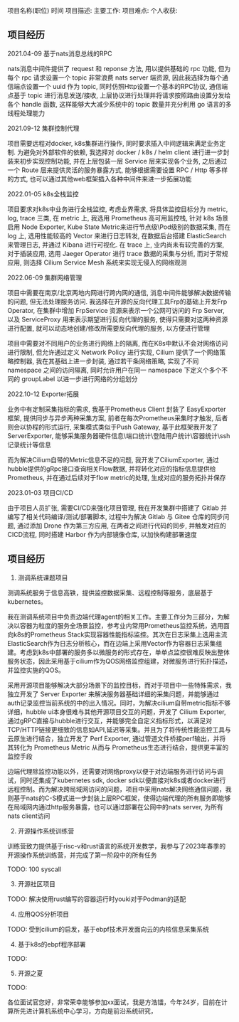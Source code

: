项目名称(职位) 时间
项目描述:
主要工作:
项目难点:
个人收获:


## 项目经历


2021.04-09      基于nats消息总线的RPC

nats消息中间件提供了 request 和 reponse 方法, 用以提供基础的 rpc 功能, 但为每个 rpc 请求设置一个 topic 非常浪费 nats server 端资源, 因此我选择为每个通信端点设置一个 uuid 作为 topic, 同时仿照Http设置一个基本的RPC协议, 通信端点基于 topic 进行消息发送/接收, 上层协议进行处理并将请求按照路由设置分发给各个 handle 函数, 这样能够大大减少系统中的 topic 数量并充分利用 go 语言的多线程处理能力

2021.09-12      集群控制代理

项目需要远程对docker, k8s集群进行操作, 同时要求插入中间逻辑来满足业务定制. 为避免对外部软件的依赖, 我选择对 docker / k8s / helm client 进行进一步封装来初步实现控制功能, 并在上层包装一层 Service 层来实现各个业务, 之后通过一个 Route 层来提供灵活的服务暴露方式, 能够根据需要设置 RPC / Http 等多样的方式, 也可以通过其他web框架插入各种中间件来进一步拓展功能

2022.01-05      k8s全栈监控

项目要求对k8s中业务进行全栈监控, 考虑业界需求, 将具体监控目标分为 metric, log, trace 三类, 在 metric 上, 我选用 Prometheus 高可用监控栈, 针对 k8s 场景启用 Node Exporter, Kube State Metric来进行节点级\Pod级别的数据采集, 而在 log 上, 选用性能较高的 Vector 来进行日志转发, 在数据后台搭建 ElasticSearch 来管理日志, 并通过 Kibana 进行可视化. 在 trace 上, 业内尚未有较完善的方案, 对于插装应用, 选用 Jaeger Operator 进行 trace 数据的采集与分析, 而对于常规应用, 则选择 Cilium Service Mesh 系统来实现无侵入的网络观测

2022.06-09      集群网络管理

项目中需要在南京/北京两地内网进行跨内网的通信, 消息中间件能够解决数据传输的问题, 但无法处理服务访问. 我选择在开源的反向代理工具Frp的基础上开发Frp Operator, 在集群中增加 FrpService 资源来表示一个公网可访问的 Frp Server, 以及 ServiceProxy 用来表示期望进行反向代理的服务, 使得只需要对这两种资源进行配置, 就可以动态地创建/修改所需要反向代理的服务, 以方便进行管理

项目中需要对不同用户的业务进行网络上的隔离, 而在K8s中默认不会对网络访问进行限制, 但允许通过定义 Network Policy 进行实现, Cilium 提供了一个网络策略控制器, 我在其基础上进一步封装, 通过若干条网络策略, 实现了不同 namespace 之间的访问隔离, 同时允许用户在同一 namespace 下定义个多个不同的 groupLabel 以进一步进行网络的分组划分

2022.10-12      Exporter拓展

业务中有定制采集指标的需求, 我基于Prometheus Client 封装了 EasyExporter 框架, 提供同步与异步两种采集方案, 前者在每次Prometheus采集时才触发, 后者则会以协程的形式运行, 采集模式类似于Push Gateway, 基于此框架我开发了ServerExporter, 能够采集服务器硬件信息\端口统计\登陆用户统计\容器统计\ssh记录统计等信息

而为解决Cilium自带的Metric信息不足的问题, 我开发了CiliumExporter, 通过hubble提供的gRpc接口查询相关Flow数据, 并将转化对应的指标信息提供给Prometheus, 并在通过后续对于flow metric的处理, 生成对应的服务拓扑并保存

2023.01-03      项目CI/CD

由于项目人员扩张, 需要CI/CD来强化项目管理, 我在开发集群中搭建了 Gitlab 并编写了相关代码编译/测试/部署脚本, 过程中为解决 Gitlab 与 Gitee 仓库的同步问题, 通过添加 Drone 作为第三方应用, 在两者之间进行代码的同步, 并触发对应的CICD流程, 同时搭建 Harbor 作为内部镜像仓库, 以加快构建部署速度




## 项目经历

1. 测调系统课题项目

测调系统服务于信息高铁，提供监控数据采集、远程控制等服务，底层基于kubernetes。

我在测调系统项目中负责边端代理agent的相关工作。主要工作分为三部分，为解决以容器为粒度的服务全场景监控，参考业内常用Prometheus监控系统，选用面向k8s的Prometheus Stack实现容器性能指标监控。其次在日志采集上选用主流ElasticSearch作为日志分析核心，而在边端上采用Vector作为容器日志采集组建。考虑到k8s中部署的服务多以微服务的形式存在，单单点监控很难反映出整体服务状态，因此采用基于cilium作为QOS网络监控组建，对微服务进行拓扑描述，并监控实施的QOS。

采用开源项目能够解决大部分场景下的监控目标，而对于项目中一些特殊需求，我独立开发了 Server Exporter 来解决服务器基础详细的采集问题，并能够通过auth记录监控当前系统的中的出入情况。同时，为解决cilium自带metric指标不够详细，hubble ui本身很难与其他开源项目交互的问题，开发了 Cilium Exporter, 通过gRPC直接与hubble进行交互，并能够完全自定义指标形式，以满足对TCP/HTTP链接更细致的信息如API,延迟等采集。并且为了将传统性能监控工具与云原生进行结合，独立开发了 Perf Exporter, 通过管道文件桥接perf输出，并将其转化为 Prometheus Metric 从而与 Prometheus生态进行结合，提供更丰富的监控手段

边端代理除监控功能以外，还需要对网络proxy以便于对边端服务进行访问与调试，同时还集成了kubernetes sdk, docker sdk以便直接对k8s或者docker进行远程控制。而为解决跨局域网访问的问题，项目中采用nats解决网络通信问题，我则基于nats的C-S模式进一步封装上层RPC框架，使得边端代理的所有服务即能够在局域网内通过http服务暴露，也可以通过部署在公网中的nats server, 为所有nats client访问

2. 开源操作系统训练营

训练营致力提供基于risc-v和rust语言的系统开发教学，我参与了2023年春季的开源操作系统训练营，并完成了第一阶段中的所有任务

TODO: 100 syscall

3. 开源社区项目

TODO: 解决使用rust编写的容器运行时youki对于Podman的适配

4. 应用QOS分析项目

TODO: 受到cilium的启发，基于ebpf技术开发面向云的内核信息采集系统

4. 基于k8s的ebpf程序部署

TODO: 

5. 开源之夏

TODO: 


各位面试官您好，非常荣幸能够参加xx面试，我是方浩镭，今年24岁，目前在计算所先进计算机系统中心学习，方向是前沿系统研究， 